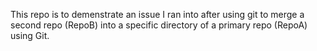 This repo is to demenstrate an issue I ran into after using git to merge a second repo (RepoB) into a specific directory of a primary repo (RepoA) using Git.

 
